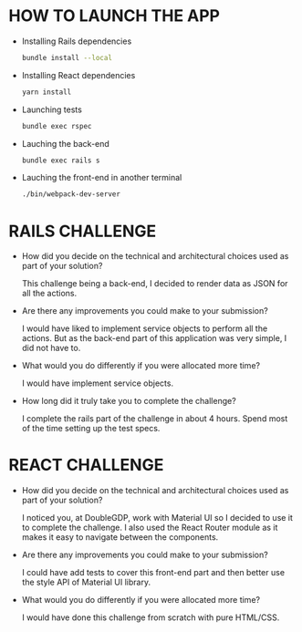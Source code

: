 # HOW TO LAUNCH THE APP

* Installing Rails dependencies

  ```bash
  bundle install --local
  ```

* Installing React dependencies

  ```bash
  yarn install
  ```

* Launching tests
  
  ``` bash
  bundle exec rspec
  ```

* Lauching the back-end
  
  ``` bash
  bundle exec rails s
  ```

* Lauching the front-end in another terminal
  
  ``` bash
  ./bin/webpack-dev-server
  ```

# RAILS CHALLENGE

- How did you decide on the technical and architectural choices used as part of
your solution?

  This challenge being a back-end, I decided to render data as JSON for all the actions.

- Are there any improvements you could make to your submission?
  
  I would have liked to implement service objects to perform all the actions. But as the back-end part of this application was very simple, I did not have to.

- What would you do differently if you were allocated more time?
  
  I would have implement service objects.
  
- How long did it truly take you to complete the challenge?
  
  I complete the rails part of the challenge in about 4 hours. Spend most of the time setting up the test specs.


# REACT CHALLENGE

- How did you decide on the technical and architectural choices used as part of
your solution?

  I noticed you, at DoubleGDP, work with Material UI so I decided to use it to complete the challenge.
  I also used the React Router module as it makes it easy to navigate between the components.

- Are there any improvements you could make to your submission?
  
  I could have add tests to cover this front-end part and then better use the style API of Material UI library.
  
- What would you do differently if you were allocated more time?
  
  I would have done this challenge from scratch with pure HTML/CSS.
  
